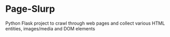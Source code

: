 # Page-Slurp
Python Flask project to crawl through web pages and collect various HTML entities, images/media and DOM elements
